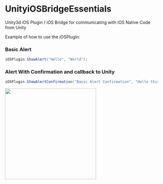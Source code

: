# UnityiOSBridgeEssentials

Unity3d iOS Plugin / iOS Bridge for communicating with iOS Native Code from Unity

Example of how to use the iOSPlugin:


### Basic Alert

```csharp
iOSPlugin.ShowAlert("Hello", "World");
```

### Alert With Confirmation and callback to Unity

```csharp
iOSPlugin.ShowAlertConfirmation("Basic Alert Confirmation", "Hello this is a basic confirmation !", "CallBack");
```

<img src="https://github.com/dilmerv/UnityiOSBridgeEssentials/blob/master/docs/images/bridge.gif" width="300">
